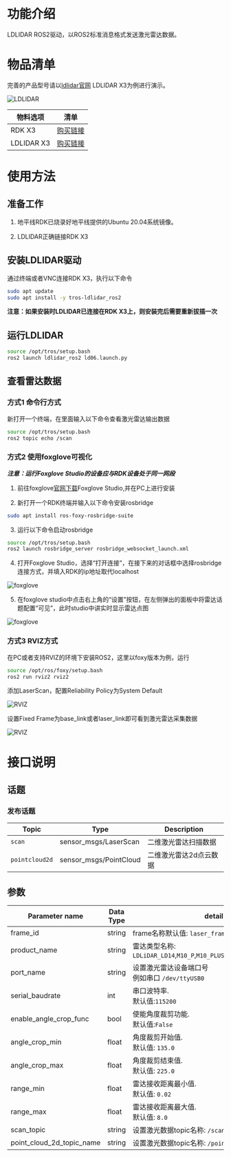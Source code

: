 # 功能介绍

LDLIDAR ROS2驱动，以ROS2标准消息格式发送激光雷达数据。

# 物品清单

完善的产品型号请以[ldlidar官网](https://www.ldrobot.com/) LDLIDAR X3为例进行演示。

![LDLIDAR](images/ldlidar.jpg  "v")

| 物料选项    | 清单      | 
| ------- | ------------ | 
| RDK X3  | [购买链接](https://developer.horizon.ai/sunrise) | 
| LDLIDAR X3 | [购买链接](https://www.ldrobot.com/ProductDetails?sensor_name=LD08) | 

# 使用方法

## 准备工作

1. 地平线RDK已烧录好地平线提供的Ubuntu 20.04系统镜像。

2. LDLIDAR正确链接RDK X3

## 安装LDLIDAR驱动

通过终端或者VNC连接RDK X3，执行以下命令

```bash
sudo apt update
sudo apt install -y tros-ldlidar_ros2
```
**注意：如果安装时LDLIDAR已连接在RDK X3上，则安装完后需要重新拔插一次**

## 运行LDLIDAR

```bash
source /opt/tros/setup.bash
ros2 launch ldlidar_ros2 ld06.launch.py
```

## 查看雷达数据

### 方式1 命令行方式

新打开一个终端，在里面输入以下命令查看激光雷达输出数据

```bash
source /opt/tros/setup.bash
ros2 topic echo /scan
```
### 方式2 使用foxglove可视化

***注意：运行Foxglove Studio的设备应与RDK设备处于同一网段***

1. 前往foxglove[官网下载](https://foxglove.dev/download)Foxglove Studio,并在PC上进行安装

2. 新打开一个RDK终端并输入以下命令安装rosbridge

```bash
sudo apt install ros-foxy-rosbridge-suite
```

3. 运行以下命令启动rosbridge

```bash
source /opt/tros/setup.bash
ros2 launch rosbridge_server rosbridge_websocket_launch.xml
```
4. 打开Foxglove Studio，选择“打开连接”，在接下来的对话框中选择rosbridge连接方式，并填入RDK的ip地址取代localhost

![foxglove](images/foxglove_1.jpg  "CONFIG")

5. 在foxglove studio中点击右上角的“设置”按钮，在左侧弹出的面板中将雷达话题配置“可见”，此时studio中讲实时显示雷达点图

![foxglove](images/foxglove_show.jpg  "CONFIG")

### 方式3 RVIZ方式

在PC或者支持RVIZ的环境下安装ROS2，这里以foxy版本为例，运行

```bash
source /opt/ros/foxy/setup.bash
ros2 run rviz2 rviz2
```

添加LaserScan，配置Reliability Policy为System Default

![RVIZ](images/rviz.png  "CONFIG")

设置Fixed Frame为base_link或者laser_link即可看到激光雷达采集数据

![RVIZ](images/lidar_rviz.png  "CONFIG")


# 接口说明

## 话题

### 发布话题
| Topic                | Type                    | Description                                      |
|----------------------|-------------------------|--------------------------------------------------|
| `scan`               | sensor_msgs/LaserScan   | 二维激光雷达扫描数据                |
| `pointcloud2d`               | sensor_msgs/PointCloud   | 二维激光雷达2d点云数据                |


## 参数
| Parameter name | Data Type | detail                                                       |
| -------------- | ------- | ------------------------------------------------------------ |
| frame_id     | string | frame名称默认值: `laser_frame` |
| product_name     | string | 雷达类型名称: `LDLiDAR_LD14`,`M10_P`,`M10_PLUS`,`M10_GPS`,`N10`,`L10`,`N10_P` |
| port_name     | string | 设置激光雷达设备端口号<br/>例如串口 `/dev/ttyUSB0` |
| serial_baudrate  | int | 串口波特率.<br/>默认值:`115200` |
| enable_angle_crop_func  | bool | 使能角度裁剪功能.<br/>默认值:`False` |
| angle_crop_min     | float | 角度裁剪开始值.<br/>默认值: `135.0` |
| angle_crop_max     | float | 角度裁剪结束值.<br/>默认值: `225.0` |
| range_min     | float | 雷达接收距离最小值.<br/>默认值: `0.02` |
| range_max     | float | 雷达接收距离最大值.<br/>默认值: `8.0` |
| scan_topic     | string | 设置激光数据topic名称: `/scan` |
| point_cloud_2d_topic_name     | string | 设置激光数据topic名称: `/pointcloud2d` |

